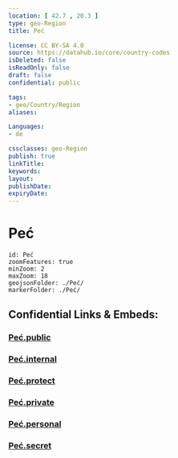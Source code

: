 ```yaml
---
location: [ 42.7 , 20.3 ] 
type: geo-Region
title: Peć

license: CC BY-SA 4.0
source: https://datahub.io/core/country-codes
isDeleted: false
isReadOnly: false
draft: false
confidential: public

tags:
- geo/Country/Region
aliases:

Languages:
- de

cssclasses: geo-Region
publish: true
linkTitle: 
keywords: 
layout: 
publishDate: 
expiryDate: 
---
```


# Peć

```leaflet
id: Peć
zoomFeatures: true 
minZoom: 2 
maxZoom: 18
geojsonFolder: ./Peć/
markerFolder: ./Peć/
```


## Confidential Links & Embeds: 

### [Peć.public](/_public/\Earth\Continent\Europe\Europe~South\Kosovo\districts~Kosovo\Pećki\counties~PećkiPeć.public.md) 

### [Peć.internal](/_internal/\Earth\Continent\Europe\Europe~South\Kosovo\districts~Kosovo\Pećki\counties~PećkiPeć.internal.md) 

### [Peć.protect](/_protect/\Earth\Continent\Europe\Europe~South\Kosovo\districts~Kosovo\Pećki\counties~PećkiPeć.protect.md) 

### [Peć.private](/_private/\Earth\Continent\Europe\Europe~South\Kosovo\districts~Kosovo\Pećki\counties~PećkiPeć.private.md) 

### [Peć.personal](/_personal/\Earth\Continent\Europe\Europe~South\Kosovo\districts~Kosovo\Pećki\counties~PećkiPeć.personal.md) 

### [Peć.secret](/_secret/\Earth\Continent\Europe\Europe~South\Kosovo\districts~Kosovo\Pećki\counties~PećkiPeć.secret.md)

